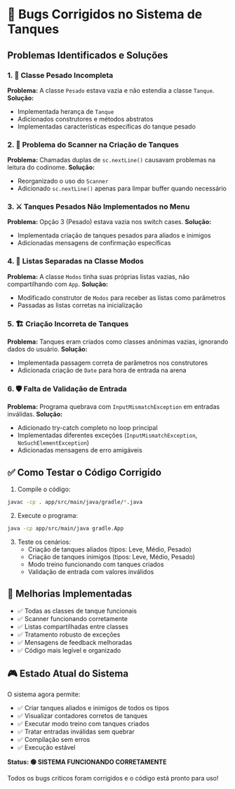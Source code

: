 # 🐛 Bugs Corrigidos no Sistema de Tanques

## Problemas Identificados e Soluções

### 1. 🔧 **Classe Pesado Incompleta**
**Problema:** A classe `Pesado` estava vazia e não estendia a classe `Tanque`.
**Solução:** 
- Implementada herança de `Tanque`
- Adicionados construtores e métodos abstratos
- Implementadas características específicas do tanque pesado

### 2. 🎯 **Problema do Scanner na Criação de Tanques**
**Problema:** Chamadas duplas de `sc.nextLine()` causavam problemas na leitura do codinome.
**Solução:** 
- Reorganizado o uso do `Scanner`
- Adicionado `sc.nextLine()` apenas para limpar buffer quando necessário

### 3. ⚔️ **Tanques Pesados Não Implementados no Menu**
**Problema:** Opção 3 (Pesado) estava vazia nos switch cases.
**Solução:** 
- Implementada criação de tanques pesados para aliados e inimigos
- Adicionadas mensagens de confirmação específicas

### 4. 🔗 **Listas Separadas na Classe Modos**
**Problema:** A classe `Modos` tinha suas próprias listas vazias, não compartilhando com `App`.
**Solução:** 
- Modificado construtor de `Modos` para receber as listas como parâmetros
- Passadas as listas corretas na inicialização

### 5. 🏗️ **Criação Incorreta de Tanques**
**Problema:** Tanques eram criados como classes anônimas vazias, ignorando dados do usuário.
**Solução:** 
- Implementada passagem correta de parâmetros nos construtores
- Adicionada criação de `Date` para hora de entrada na arena

### 6. 🛡️ **Falta de Validação de Entrada**
**Problema:** Programa quebrava com `InputMismatchException` em entradas inválidas.
**Solução:** 
- Adicionado try-catch completo no loop principal
- Implementadas diferentes exceções (`InputMismatchException`, `NoSuchElementException`)
- Adicionadas mensagens de erro amigáveis

## ✅ Como Testar o Código Corrigido

1. Compile o código:
```bash
javac -cp . app/src/main/java/gradle/*.java
```

2. Execute o programa:
```bash
java -cp app/src/main/java gradle.App
```

3. Teste os cenários:
   - Criação de tanques aliados (tipos: Leve, Médio, Pesado)
   - Criação de tanques inimigos (tipos: Leve, Médio, Pesado)  
   - Modo treino funcionando com tanques criados
   - Validação de entrada com valores inválidos

## 🚀 Melhorias Implementadas

- ✅ Todas as classes de tanque funcionais
- ✅ Scanner funcionando corretamente
- ✅ Listas compartilhadas entre classes
- ✅ Tratamento robusto de exceções
- ✅ Mensagens de feedback melhoradas
- ✅ Código mais legível e organizado

## 🎮 Estado Atual do Sistema

O sistema agora permite:
- ✅ Criar tanques aliados e inimigos de todos os tipos
- ✅ Visualizar contadores corretos de tanques
- ✅ Executar modo treino com tanques criados
- ✅ Tratar entradas inválidas sem quebrar
- ✅ Compilação sem erros
- ✅ Execução estável

**Status: 🟢 SISTEMA FUNCIONANDO CORRETAMENTE** 

Todos os bugs críticos foram corrigidos e o código está pronto para uso!